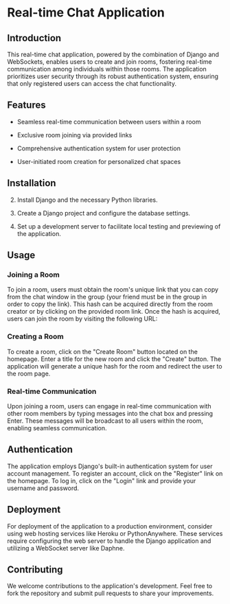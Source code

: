 Real-time Chat Application
==========================

Introduction
------------

This real-time chat application, powered by the combination of Django and WebSockets, enables users to create and join rooms, fostering real-time communication among individuals within those rooms. The application prioritizes user security through its robust authentication system, ensuring that only registered users can access the chat functionality.

Features
--------

-   Seamless real-time communication between users within a room

-   Exclusive room joining via provided links

-   Comprehensive authentication system for user protection

-   User-initiated room creation for personalized chat spaces

Installation
------------

2.  Install Django and the necessary Python libraries.

4.  Create a Django project and configure the database settings.

6.  Set up a development server to facilitate local testing and previewing of the application.

Usage
-----

### Joining a Room

To join a room, users must obtain the room's unique link that you can copy from the chat window in the group (your friend must be in the group in order to copy the link). This hash can be acquired directly from the room creator or by clicking on the provided room link. Once the hash is acquired, users can join the room by visiting the following URL:

### Creating a Room

To create a room, click on the "Create Room" button located on the homepage. Enter a title for the new room and click the "Create" button. The application will generate a unique hash for the room and redirect the user to the room page.

### Real-time Communication

Upon joining a room, users can engage in real-time communication with other room members by typing messages into the chat box and pressing Enter. These messages will be broadcast to all users within the room, enabling seamless communication.

Authentication
--------------

The application employs Django's built-in authentication system for user account management. To register an account, click on the "Register" link on the homepage. To log in, click on the "Login" link and provide your username and password.

Deployment
----------

For deployment of the application to a production environment, consider using web hosting services like Heroku or PythonAnywhere. These services require configuring the web server to handle the Django application and utilizing a WebSocket server like Daphne.

Contributing
------------

We welcome contributions to the application's development. Feel free to fork the repository and submit pull requests to share your improvements.
